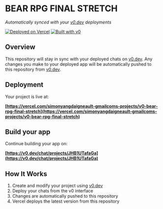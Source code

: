 # BEAR RPG FINAL STRETCH

*Automatically synced with your [v0.dev](https://v0.dev) deployments*

[![Deployed on Vercel](https://img.shields.io/badge/Deployed%20on-Vercel-black?style=for-the-badge&logo=vercel)](https://vercel.com/simonyangdaigneault-gmailcoms-projects/v0-bear-rpg-final-stretch)
[![Built with v0](https://img.shields.io/badge/Built%20with-v0.dev-black?style=for-the-badge)](https://v0.dev/chat/projects/JHB1UTafaGa)

## Overview

This repository will stay in sync with your deployed chats on [v0.dev](https://v0.dev).
Any changes you make to your deployed app will be automatically pushed to this repository from [v0.dev](https://v0.dev).

## Deployment

Your project is live at:

**[https://vercel.com/simonyangdaigneault-gmailcoms-projects/v0-bear-rpg-final-stretch](https://vercel.com/simonyangdaigneault-gmailcoms-projects/v0-bear-rpg-final-stretch)**

## Build your app

Continue building your app on:

**[https://v0.dev/chat/projects/JHB1UTafaGa](https://v0.dev/chat/projects/JHB1UTafaGa)**

## How It Works

1. Create and modify your project using [v0.dev](https://v0.dev)
2. Deploy your chats from the v0 interface
3. Changes are automatically pushed to this repository
4. Vercel deploys the latest version from this repository